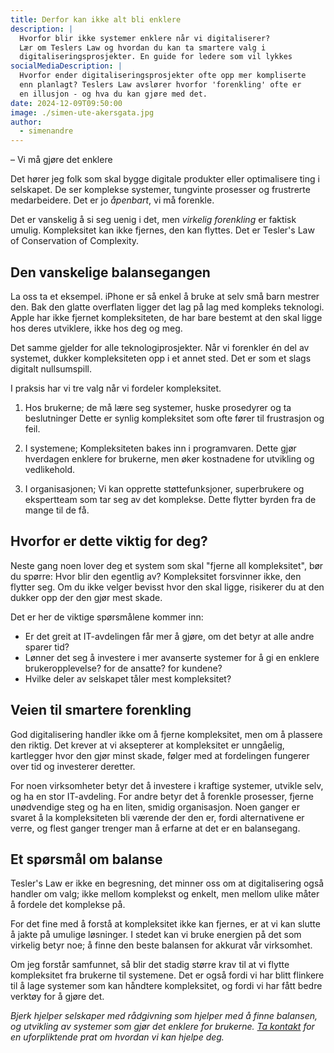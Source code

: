 ```yaml
---
title: Derfor kan ikke alt bli enklere
description: |
  Hvorfor blir ikke systemer enklere når vi digitaliserer?
  Lær om Teslers Law og hvordan du kan ta smartere valg i
  digitaliseringsprosjekter. En guide for ledere som vil lykkes
socialMediaDescription: |
  Hvorfor ender digitaliseringsprosjekter ofte opp mer kompliserte
  enn planlagt? Teslers Law avslører hvorfor 'forenkling' ofte er
  en illusjon - og hva du kan gjøre med det.
date: 2024-12-09T09:50:00
image: ./simen-ute-akersgata.jpg
author:
  - simenandre
---
```


– Vi må gjøre det enklere

Det hører jeg folk som skal bygge digitale produkter eller optimalisere ting i
selskapet. De ser komplekse systemer, tungvinte prosesser og frustrerte
medarbeidere. Det er jo _åpenbart_, vi må forenkle.

Det er vanskelig å si seg uenig i det, men _virkelig forenkling_ er faktisk
umulig. Kompleksitet kan ikke fjernes, den kan flyttes. Det er Tesler's Law of
Conservation of Complexity.

## Den vanskelige balansegangen

La oss ta et eksempel. iPhone er så enkel å bruke at selv små barn mestrer den.
Bak den glatte overflaten ligger det lag på lag med kompleks teknologi. Apple
har ikke fjernet kompleksiteten, de har bare bestemt at den skal ligge hos deres
utviklere, ikke hos deg og meg.

Det samme gjelder for alle teknologiprosjekter. Når vi forenkler én del av
systemet, dukker kompleksiteten opp i et annet sted. Det er som et slags
digitalt nullsumspill.

I praksis har vi tre valg når vi fordeler kompleksitet.

1. Hos brukerne; de må lære seg systemer, huske prosedyrer og ta beslutninger
   Dette er synlig kompleksitet som ofte fører til frustrasjon og feil.

2. I systemene; Kompleksiteten bakes inn i programvaren. Dette gjør hverdagen
   enklere for brukerne, men øker kostnadene for utvikling og vedlikehold.

3. I organisasjonen; Vi kan opprette støttefunksjoner, superbrukere og
   ekspertteam som tar seg av det komplekse. Dette flytter byrden fra de mange
   til de få.

## Hvorfor er dette viktig for deg?

Neste gang noen lover deg et system som skal "fjerne all kompleksitet", bør du
spørre: Hvor blir den egentlig av? Kompleksitet forsvinner ikke, den flytter
seg. Om du ikke velger bevisst hvor den skal ligge, risikerer du at den dukker
opp der den gjør mest skade.

Det er her de viktige spørsmålene kommer inn:

- Er det greit at IT-avdelingen får mer å gjøre, om det betyr at alle andre
  sparer tid?
- Lønner det seg å investere i mer avanserte systemer for å gi en enklere
  brukeropplevelse? for de ansatte? for kundene?
- Hvilke deler av selskapet tåler mest kompleksitet?

## Veien til smartere forenkling

God digitalisering handler ikke om å fjerne kompleksitet, men om å plassere den
riktig. Det krever at vi aksepterer at kompleksitet er unngåelig, kartlegger
hvor den gjør minst skade, følger med at fordelingen fungerer over tid og
investerer deretter.

For noen virksomheter betyr det å investere i kraftige systemer, utvikle selv,
og ha en stor IT-avdeling. For andre betyr det å forenkle prosesser, fjerne
unødvendige steg og ha en liten, smidig organisasjon. Noen ganger er svaret å la
kompleksiteten bli værende der den er, fordi alternativene er verre, og flest
ganger trenger man å erfarne at det er en balansegang.

## Et spørsmål om balanse

Tesler's Law er ikke en begresning, det minner oss om at digitalisering også
handler om valg; ikke mellom komplekst og enkelt, men mellom ulike måter å
fordele det komplekse på.

For det fine med å forstå at kompleksitet ikke kan fjernes, er at vi kan slutte
å jakte på umulige løsninger. I stedet kan vi bruke energien på det som virkelig
betyr noe; å finne den beste balansen for akkurat vår virksomhet.

Om jeg forstår samfunnet, så blir det stadig større krav til at vi flytte
kompleksitet fra brukerne til systemene. Det er også fordi vi har blitt flinkere
til å lage systemer som kan håndtere kompleksitet, og fordi vi har fått bedre
verktøy for å gjøre det.

_Bjerk hjelper selskaper med rådgivning som hjelper med å finne balansen, og
utvikling av systemer som gjør det enklere for brukerne. [Ta kontakt](/kontakt)
for en uforpliktende prat om hvordan vi kan hjelpe deg._
